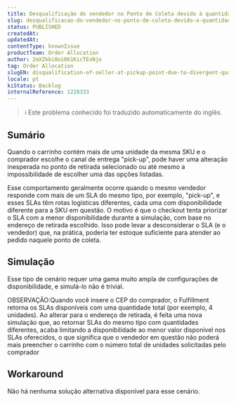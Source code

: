 ```yaml
---
title: Desqualificação do vendedor no Ponto de Coleta devido à quantidade divergente entre os SLAs no Checkout
slug: desqualificacao-do-vendedor-no-ponto-de-coleta-devido-a-quantidade-divergente-entre-os-slas-no-checkout
status: PUBLISHED
createdAt: 
updatedAt: 
contentType: knownIssue
productTeam: Order Allocation
author: 2mXZkbi0oi061KicTExNjo
tag: Order Allocation
slugEN: disqualification-of-seller-at-pickup-point-due-to-divergent-quantity-between-slas-at-checkout
locale: pt
kiStatus: Backlog
internalReference: 1228333
---
```


>ℹ️ Este problema conhecido foi traduzido automaticamente do inglês.

## Sumário


Quando o carrinho contém mais de uma unidade da mesma SKU e o comprador escolhe o canal de entrega "pick-up", pode haver uma alteração inesperada no ponto de retirada selecionado ou até mesmo a impossibilidade de escolher uma das opções listadas.

Esse comportamento geralmente ocorre quando o mesmo vendedor responde com mais de um SLA do mesmo tipo, por exemplo, "pick-up", e esses SLAs têm rotas logísticas diferentes, cada uma com disponibilidade diferente para a SKU em questão.
O motivo é que o checkout tenta priorizar o SLA com a menor disponibilidade durante a simulação, com base no endereço de retirada escolhido. Isso pode levar a desconsiderar o SLA (e o vendedor) que, na prática, poderia ter estoque suficiente para atender ao pedido naquele ponto de coleta.
## Simulação


Esse tipo de cenário requer uma gama muito ampla de configurações de disponibilidade, e simulá-lo não é trivial.

OBSERVAÇÃO:Quando você insere o CEP do comprador, o Fulfillment retorna os SLAs disponíveis com uma quantidade total (por exemplo, 4 unidades).
Ao alterar para o endereço de retirada, é feita uma nova simulação que, ao retornar SLAs do mesmo tipo com quantidades diferentes, acaba limitando a disponibilidade ao menor valor disponível nos SLAs oferecidos, o que significa que o vendedor em questão não poderá mais preencher o carrinho com o número total de unidades solicitadas pelo comprador
## Workaround



Não há nenhuma solução alternativa disponível para esse cenário.




